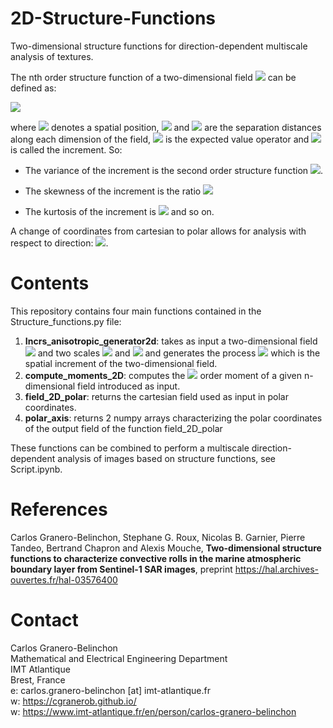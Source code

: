 # 2D-Structure-Functions
Two-dimensional structure functions for direction-dependent multiscale analysis of textures.

The nth order structure function of a two-dimensional field <img src="https://render.githubusercontent.com/render/math?math=F(x,y)"> can be defined as:

<img src="https://render.githubusercontent.com/render/math?math=S^{l_x,l_y}_{n}(F) = \mathbb{E} \left\{ \left( F(r_{x} %2B l_{x}, r_{y} %2B l_{y}) - F(r_{x}, r_{y}) \right)^{n} \right\} ">

where <img src="https://render.githubusercontent.com/render/math?math=(r_x,r_y)"> denotes a spatial position, <img src="https://render.githubusercontent.com/render/math?math=l_x"> and <img src="https://render.githubusercontent.com/render/math?math=l_y"> are the separation distances along each dimension of the field, <img src="https://render.githubusercontent.com/render/math?math=\mathbb{E}"> is the expected value operator and <img src="https://render.githubusercontent.com/render/math?math=\delta_{l_x,l_y}F = F(r_x %2B l_x,r_y %2B l_y) - F(r_x,r_y)"> is called the increment. So: 

- The variance of the increment is the second order structure function <img src="https://render.githubusercontent.com/render/math?math=S^{l_x,l_y}_{2}(F)">.

- The skewness of the increment is the ratio     <img src="https://render.githubusercontent.com/render/math?math=\mathcal{S}=\frac{S^{l_x,l_y}_{3}(F)}{S^{l_x,l_y}_{2}(F)^{3/2}}">

- The kurtosis of the increment is     <img src="https://render.githubusercontent.com/render/math?math=\mathcal{F}=\frac{S^{l_x,l_y}_{4}(F)}{S^{l_x,l_y}_{2}(F)^{2}}"> and so on.

A change of coordinates from cartesian to polar allows for analysis with respect to direction: <img src="https://render.githubusercontent.com/render/math?math=S_{n}^{l_x,l_y} \rightarrow S_{n}^{r,\theta}">.

# Contents
This repository contains four main functions contained in the Structure_functions.py file: 

1) **Incrs_anisotropic_generator2d**: takes as input a two-dimensional field <img src="https://render.githubusercontent.com/render/math?math=F(x,y)"> and two scales <img src="https://render.githubusercontent.com/render/math?math=l_x"> and <img src="https://render.githubusercontent.com/render/math?math=l_y"> and generates the process <img src="https://render.githubusercontent.com/render/math?math=\delta_{l_x,l_y}F"> which is the spatial increment of the two-dimensional field.
2) **compute_moments_2D**: computes the <img src="https://render.githubusercontent.com/render/math?math=p"> order moment of a given n-dimensional field introduced as input.
3) **field_2D_polar**: returns the cartesian field used as input in polar coordinates.
4) **polar_axis**: returns 2 numpy arrays characterizing the polar coordinates of the output field of the function field_2D_polar

These functions can be combined to perform a multiscale direction-dependent analysis of images based on structure functions, see Script.ipynb.

# References
Carlos Granero-Belinchon, Stephane G. Roux, Nicolas B. Garnier, Pierre Tandeo, Bertrand Chapron and Alexis Mouche, **Two-dimensional structure functions to characterize convective rolls in the marine atmospheric boundary layer from Sentinel-1 SAR images**, preprint <a href="https://hal.archives-ouvertes.fr/hal-03576400"> https://hal.archives-ouvertes.fr/hal-03576400</a> 

# Contact

Carlos Granero-Belinchon <br />
Mathematical and Electrical Engineering Department <br />
IMT Atlantique <br />
Brest, France <br />
e: carlos.granero-belinchon [at] imt-atlantique.fr <br />
w: https://cgranerob.github.io/ <br />
w: https://www.imt-atlantique.fr/en/person/carlos-granero-belinchon <br />
